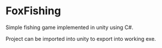 # FoxFishing


Simple fishing game implemented in unity using C#.

Project can be imported into unity to export into working exe. 
